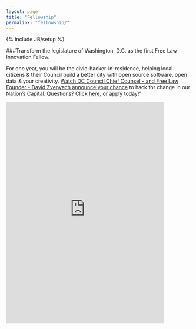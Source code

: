 ```yaml
---
layout: page
title: "Fellowship"
permalink: "fellowship/"
---
```

{% include JB/setup %}

###Transform the legislature of Washington, D.C. as the first Free Law Innovation Fellow.  

For one year, you will be the civic-hacker-in-residence, helping local citizens & their Council build a better city with open source software, open data & your creativity. [ Watch DC Council Chief Counsel - and Free Law Founder - David Zvenyach announce your chance](https://www.youtube.com/watch?v=iJFQWogigv8_) to hack for change in our Nation’s Capital.  Questions?  Click [here](https://screendoor.dobt.co/opengov-foundation/free-law-innovation-fellowship-civic-hacking-on-the-d-c-council#submitQuestionModal), or apply today!”
  
<iframe id='frame' style='height: 600px; width: 85%; overflow-y: scroll' src='http://screendoor.dobt.co/embedded/projects/350/responses/new' frameborder='0' marginheight='0' marginwidth='0'></iframe>


